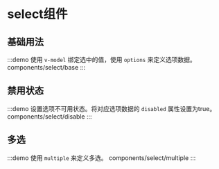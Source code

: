 # select组件
## 基础用法
:::demo 使用 `v-model` 绑定选中的值，使用 `options` 来定义选项数据。
components/select/base
:::

## 禁用状态
:::demo 设置选项不可用状态。将对应选项数据的 `disabled` 属性设置为true。
components/select/disable
:::

## 多选
:::demo 使用 `multiple` 来定义多选。
components/select/multiple
:::
